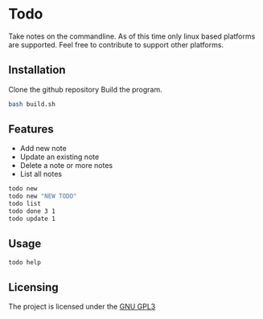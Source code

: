 # Todo

Take notes on the commandline.
As of this time only linux based platforms are supported.
Feel free to contribute to support other platforms.

## Installation
Clone the github repository
Build the program.
```bash
bash build.sh
```

## Features
- Add new note 
- Update an existing note 
- Delete a note or more notes
- List all notes 

```bash
todo new 
todo new "NEW TODO"
todo list 
todo done 3 1
todo update 1
```

## Usage
```bash
todo help
```

## Licensing
The project is licensed under the [GNU GPL3](LICENSE)
